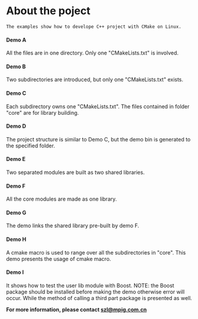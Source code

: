 # About the poject
```
The examples show how to develope C++ project with CMake on Linux.
```

#### Demo A
All the files are in one directory. Only one "CMakeLists.txt" is involved.
#### Demo B
Two subdirectories are introduced, but only one "CMakeLists.txt" exists.
#### Demo C
Each subdirectory owns one "CMakeLists.txt". The files contained in folder "core" are for library building.
#### Demo D
The project structure is similar to Demo C, but the demo bin is generated to the specified folder.
#### Demo E
Two separated modules are built as two shared libraries. 
#### Demo F
All the core modules are made as one library.
#### Demo G
The demo links the shared library pre-built by demo F.
#### Demo H
A cmake macro is used to range over all the subdirectories in "core". This demo presents the usage of cmake macro.
#### Demo I
It shows how to test the user lib module with Boost. NOTE: the Boost package should be installed before making the demo otherwise error will occur. While the method of calling a third part package is presented as well. 

**For more information, please contact [szl@mpig.com.cn](http://mpig.com.cn)**
